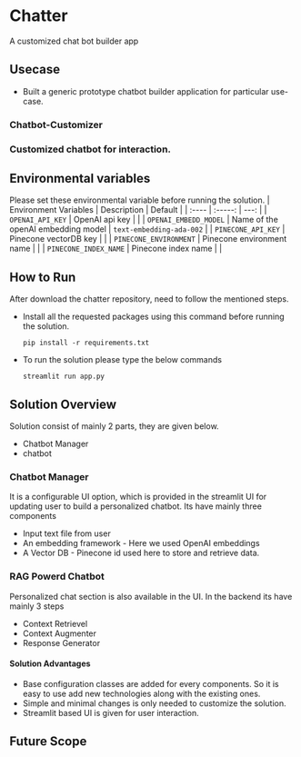 # Chatter
A customized chat bot builder app
## Usecase
- Built a generic prototype chatbot builder application for particular use-case.
### Chatbot-Customizer

### Customized chatbot for interaction.


## Environmental variables
Please set these environmental variable before running the solution.
| Environment Variables      | Description | Default |
| :----        |    :-----:   |    ---:    |
| ```OPENAI_API_KEY```      | OpenAI api key       |    |
| ```OPENAI_EMBEDD_MODEL```   | Name of the openAI embedding model        |    ```text-embedding-ada-002```  |
| ```PINECONE_API_KEY```      | Pinecone vectorDB key       |    |
| ```PINECONE_ENVIRONMENT```      | Pinecone environment name      |    |
| ```PINECONE_INDEX_NAME```      | Pinecone index name       |    |

## How to Run
After download the chatter repository, need to follow the mentioned steps.
- Install all the requested packages using this command before running the solution.

    ``` pip install -r requirements.txt ```
- To run the solution please type the below commands

  ``` streamlit run app.py ```
## Solution Overview
Solution consist of mainly 2 parts, they are given below.
* Chatbot Manager
* chatbot

### Chatbot Manager
It is a configurable UI option, which is provided in the streamlit UI for updating user to build a personalized chatbot.
Its have mainly three components
* Input text file from user
* An embedding framework - Here we used OpenAI embeddings
* A Vector DB - Pinecone id used here to store and retrieve data.

### RAG Powerd Chatbot
Personalized chat section is also available in the UI. In the backend its have mainly 3 steps
* Context Retrievel
* Context Augmenter
* Response Generator
#### Solution Advantages
- Base configuration classes are added for every components. So it is easy to use add new technologies along with the existing ones.
- Simple and minimal changes is only needed to customize the solution.
- Streamlit based UI is given for user interaction. 
  
## Future Scope
